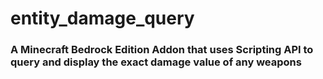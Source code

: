 # entity_damage_query
### A Minecraft Bedrock Edition Addon that uses Scripting API to query and display the exact damage value of any weapons
